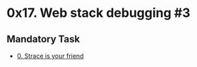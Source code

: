 # 0x17. Web stack debugging #3

## Mandatory Task

* [0. Strace is your friend](0-strace_is_your_friend.pp)
